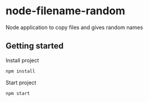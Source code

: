 # node-filename-random
Node application to copy files and gives random names

## Getting started
Install project
```bash
npm install
```
Start project
```bash
npm start
```